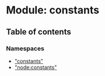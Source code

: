 # Module: constants

## Table of contents

### Namespaces

- [&quot;constants&quot;](constants._constants_.md)
- [&quot;node:constants&quot;](constants._node_constants_.md)
